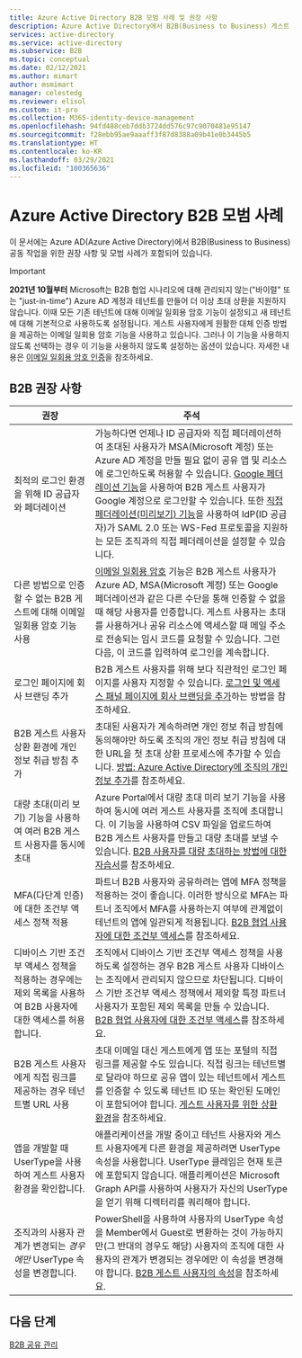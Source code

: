 ```yaml
---
title: Azure Active Directory B2B 모범 사례 및 권장 사항
description: Azure Active Directory에서 B2B(Business to Business) 게스트 사용자 액세스에 대한 모범 사례 및 권장 사항을 알아봅니다.
services: active-directory
ms.service: active-directory
ms.subservice: B2B
ms.topic: conceptual
ms.date: 02/12/2021
ms.author: mimart
author: msmimart
manager: celestedg
ms.reviewer: elisol
ms.custom: it-pro
ms.collection: M365-identity-device-management
ms.openlocfilehash: 94fd488ceb7ddb3724dd576c97c9070481e95147
ms.sourcegitcommit: f28ebb95ae9aaaff3f87d8388a09b41e0b3445b5
ms.translationtype: HT
ms.contentlocale: ko-KR
ms.lasthandoff: 03/29/2021
ms.locfileid: "100365636"
---
```

# <a name="azure-active-directory-b2b-best-practices"></a>Azure Active Directory B2B 모범 사례
이 문서에는 Azure AD(Azure Active Directory)에서 B2B(Business to Business) 공동 작업을 위한 권장 사항 및 모범 사례가 포함되어 있습니다.

   > [!IMPORTANT]
   > **2021년 10월부터** Microsoft는 B2B 협업 시나리오에 대해 관리되지 않는("바이럴" 또는 "just-in-time") Azure AD 계정과 테넌트를 만들어 더 이상 초대 상환을 지원하지 않습니다. 이때 모든 기존 테넌트에 대해 이메일 일회용 암호 기능이 설정되고 새 테넌트에 대해 기본적으로 사용하도록 설정됩니다. 게스트 사용자에게 원활한 대체 인증 방법을 제공하는 이메일 일회용 암호 기능을 사용하고 있습니다. 그러나 이 기능을 사용하지 않도록 선택하는 경우 이 기능을 사용하지 않도록 설정하는 옵션이 있습니다. 자세한 내용은 [이메일 일회용 암호 인증](one-time-passcode.md)을 참조하세요.


## <a name="b2b-recommendations"></a>B2B 권장 사항
| 권장 | 주석 |
| --- | --- |
| 최적의 로그인 환경을 위해 ID 공급자와 페더레이션 | 가능하다면 언제나 ID 공급자와 직접 페더레이션하여 초대된 사용자가 MSA(Microsoft 계정) 또는 Azure AD 계정을 만들 필요 없이 공유 앱 및 리소스에 로그인하도록 허용할 수 있습니다. [Google 페더레이션 기능](google-federation.md)을 사용하여 B2B 게스트 사용자가 Google 계정으로 로그인할 수 있습니다. 또한 [직접 페더레이션(미리보기) 기능](direct-federation.md)을 사용하여 IdP(ID 공급자)가 SAML 2.0 또는 WS-Fed 프로토콜을 지원하는 모든 조직과의 직접 페더레이션을 설정할 수 있습니다. |
| 다른 방법으로 인증할 수 없는 B2B 게스트에 대해 이메일 일회용 암호 기능 사용 | [이메일 일회용 암호](one-time-passcode.md) 기능은 B2B 게스트 사용자가 Azure AD, MSA(Microsoft 계정) 또는 Google 페더레이션과 같은 다른 수단을 통해 인증할 수 없을 때 해당 사용자를 인증합니다. 게스트 사용자는 초대를 사용하거나 공유 리소스에 액세스할 때 메일 주소로 전송되는 임시 코드를 요청할 수 있습니다. 그런 다음, 이 코드를 입력하여 로그인을 계속합니다. |
| 로그인 페이지에 회사 브랜딩 추가 | B2B 게스트 사용자를 위해 보다 직관적인 로그인 페이지를 사용자 지정할 수 있습니다. [로그인 및 액세스 패널 페이지에 회사 브랜딩을 추가](../fundamentals/customize-branding.md)하는 방법을 참조하세요. |
| B2B 게스트 사용자 상환 환경에 개인 정보 취급 방침 추가 | 초대된 사용자가 계속하려면 개인 정보 취급 방침에 동의해야만 하도록 조직의 개인 정보 취급 방침에 대한 URL을 첫 초대 상환 프로세스에 추가할 수 있습니다. [방법: Azure Active Directory에 조직의 개인 정보 추가](../fundamentals/active-directory-properties-area.md)를 참조하세요. |
| 대량 초대(미리 보기) 기능을 사용하여 여러 B2B 게스트 사용자를 동시에 초대 | Azure Portal에서 대량 초대 미리 보기 기능을 사용하여 동시에 여러 게스트 사용자를 조직에 초대합니다. 이 기능을 사용하여 CSV 파일을 업로드하여 B2B 게스트 사용자를 만들고 대량 초대를 보낼 수 있습니다. [B2B 사용자를 대량 초대하는 방법에 대한 자습서](tutorial-bulk-invite.md)를 참조하세요. |
| MFA(다단계 인증)에 대한 조건부 액세스 정책 적용 | 파트너 B2B 사용자와 공유하려는 앱에 MFA 정책을 적용하는 것이 좋습니다. 이러한 방식으로 MFA는 파트너 조직에서 MFA를 사용하는지 여부에 관계없이 테넌트의 앱에 일관되게 적용됩니다. [B2B 협업 사용자에 대한 조건부 액세스](conditional-access.md)를 참조하세요. |
| 디바이스 기반 조건부 액세스 정책을 적용하는 경우에는 제외 목록을 사용하여 B2B 사용자에 대한 액세스를 허용합니다. | 조직에서 디바이스 기반 조건부 액세스 정책을 사용하도록 설정하는 경우 B2B 게스트 사용자 디바이스는 조직에서 관리되지 않으므로 차단됩니다. 디바이스 기반 조건부 액세스 정책에서 제외할 특정 파트너 사용자가 포함된 제외 목록을 만들 수 있습니다. [B2B 협업 사용자에 대한 조건부 액세스](conditional-access.md)를 참조하세요. |
| B2B 게스트 사용자에게 직접 링크를 제공하는 경우 테넌트별 URL 사용 | 초대 이메일 대신 게스트에게 앱 또는 포털의 직접 링크를 제공할 수도 있습니다. 직접 링크는 테넌트별로 달라야 하므로 공유 앱이 있는 테넌트에서 게스트를 인증할 수 있도록 테넌트 ID 또는 확인된 도메인이 포함되어야 합니다. [게스트 사용자를 위한 상환 환경](redemption-experience.md)을 참조하세요. |
| 앱을 개발할 때 UserType을 사용하여 게스트 사용자 환경을 확인합니다.  | 애플리케이션을 개발 중이고 테넌트 사용자와 게스트 사용자에게 다른 환경을 제공하려면 UserType 속성을 사용합니다. UserType 클레임은 현재 토큰에 포함되지 않습니다. 애플리케이션은 Microsoft Graph API를 사용하여 사용자가 자신의 UserType을 얻기 위해 디렉터리를 쿼리해야 합니다. |
| 조직과의 사용자 관계가 변경되는 *경우에만* UserType 속성을 변경합니다. | PowerShell을 사용하여 사용자의 UserType 속성을 Member에서 Guest로 변환하는 것이 가능하지만(그 반대의 경우도 해당) 사용자의 조직에 대한 사용자의 관계가 변경되는 경우에만 이 속성을 변경해야 합니다. [B2B 게스트 사용자의 속성](user-properties.md)을 참조하세요.|

## <a name="next-steps"></a>다음 단계

[B2B 공유 관리](delegate-invitations.md)